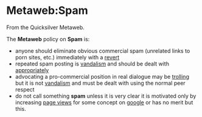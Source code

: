 
# Metaweb:Spam

From the Quicksilver Metaweb.

The **Metaweb** policy on **Spam** is:

* anyone should eliminate obvious commercial spam (unrelated links to porn sites, etc.) immediately with a [revert](/revert)
* repeated spam posting is [vandalism](/vandalism) and should be dealt with [appropriately](/metaweb-dealing-with-vandalism)
* advocating a pro-commercial position in real dialogue may be [trolling](/trolling) but it is not [vandalism](/vandalism) and must be dealt with using the normal peer respect
* do not call something **spam** unless it is very clear it is motivated only by increasing [page views](/page-view) for some concept on [google](/google) or has no merit but this.
